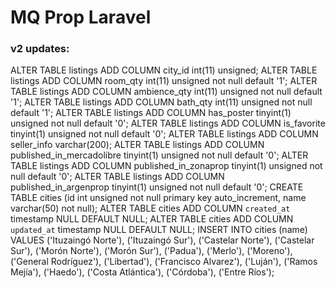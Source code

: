 # MQ Prop Laravel

### v2 updates:

ALTER TABLE listings ADD COLUMN city_id int(11) unsigned;
ALTER TABLE listings ADD COLUMN room_qty int(11) unsigned not null default '1';
ALTER TABLE listings ADD COLUMN ambience_qty int(11) unsigned not null default '1';
ALTER TABLE listings ADD COLUMN bath_qty int(11) unsigned not null default '1';
ALTER TABLE listings ADD COLUMN has_poster tinyint(1) unsigned not null default '0';
ALTER TABLE listings ADD COLUMN is_favorite tinyint(1) unsigned not null default '0';
ALTER TABLE listings ADD COLUMN seller_info varchar(200);
ALTER TABLE listings ADD COLUMN published_in_mercadolibre tinyint(1) unsigned not null default '0';
ALTER TABLE listings ADD COLUMN published_in_zonaprop tinyint(1) unsigned not null default '0';
ALTER TABLE listings ADD COLUMN published_in_argenprop tinyint(1) unsigned not null default '0';
CREATE TABLE cities (id int unsigned not null primary key auto_increment, name varchar(50) not null);
ALTER TABLE cities ADD COLUMN `created_at` timestamp NULL DEFAULT NULL;
ALTER TABLE cities ADD COLUMN `updated_at` timestamp NULL DEFAULT NULL;
INSERT INTO cities (name) VALUES 
    ('Ituzaingó Norte'),
    ('Ituzaingó Sur'),
    ('Castelar Norte'),
    ('Castelar Sur'),
    ('Morón Norte'),
    ('Morón Sur'),
    ('Padua'),
    ('Merlo'),
    ('Moreno'),
    ('General Rodríguez'),
    ('Libertad'),
    ('Francisco Alvarez'),
    ('Luján'),
    ('Ramos Mejía'),
    ('Haedo'),
    ('Costa Atlántica'),
    ('Córdoba'),
    ('Entre Ríos');